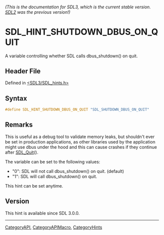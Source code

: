 ###### (This is the documentation for SDL3, which is the current stable version. [SDL2](https://wiki.libsdl.org/SDL2/) was the previous version!)
# SDL_HINT_SHUTDOWN_DBUS_ON_QUIT

A variable controlling whether SDL calls dbus_shutdown() on quit.

## Header File

Defined in [<SDL3/SDL_hints.h>](https://github.com/libsdl-org/SDL/blob/main/include/SDL3/SDL_hints.h)

## Syntax

```c
#define SDL_HINT_SHUTDOWN_DBUS_ON_QUIT "SDL_SHUTDOWN_DBUS_ON_QUIT"
```

## Remarks

This is useful as a debug tool to validate memory leaks, but shouldn't ever
be set in production applications, as other libraries used by the
application might use dbus under the hood and this can cause crashes if
they continue after [SDL_Quit](SDL_Quit)().

The variable can be set to the following values:

- "0": SDL will not call dbus_shutdown() on quit. (default)
- "1": SDL will call dbus_shutdown() on quit.

This hint can be set anytime.

## Version

This hint is available since SDL 3.0.0.

----
[CategoryAPI](CategoryAPI), [CategoryAPIMacro](CategoryAPIMacro), [CategoryHints](CategoryHints)


